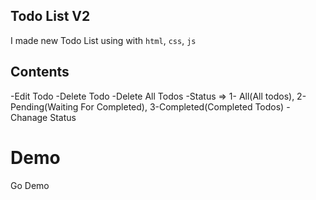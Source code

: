 ## Todo List V2

I made new Todo List using with `html`, `css`, `js`

## Contents

-Edit Todo
-Delete Todo
-Delete All Todos
-Status => 1- All(All todos), 2- Pending(Waiting For Completed), 3-Completed(Completed Todos) 
-Chanage Status

# Demo

<a src='https://todo-list-v2-locale-storage.netlify.app/'>Go Demo</a>
